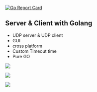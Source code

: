 [![Go Report Card](https://goreportcard.com/badge/github.com/ElecTwix/UDP-server-go)](https://goreportcard.com/report/github.com/ElecTwix/UDP-server-go)

## Server & Client with Golang

- UDP server & UDP client
- GUI
- cross platform
- Custom Timeout time
- Pure GO

![](https://i.imgur.com/em93U4d.png)



![](https://i.imgur.com/e3pa7O3.png)



![](https://i.imgur.com/mhxIJDa.png)

